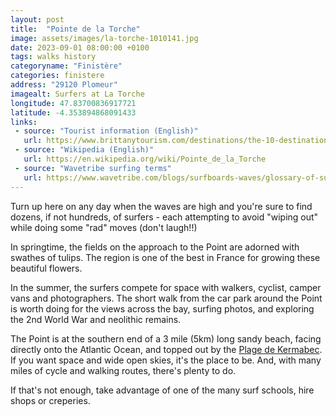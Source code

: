```yaml
---
layout: post
title:  "Pointe de la Torche"
image: assets/images/la-torche-1010141.jpg
date: 2023-09-01 08:00:00 +0100
tags: walks history
categoryname: "Finistère"
categories: finistere
address: "29120 Plomeur"
imagealt: Surfers at La Torche
longitude: 47.83700836917721
latitude: -4.353894868091433
links:
 - source: "Tourist information (English)"
   url: https://www.brittanytourism.com/destinations/the-10-destinations/quimper-cornouaille/pointe-de-la-torche/
 - source: "Wikipedia (English)"
   url: https://en.wikipedia.org/wiki/Pointe_de_la_Torche
 - source: "Wavetribe surfing terms"
   url: https://www.wavetribe.com/blogs/surfboards-waves/glossary-of-surfing-terms-and-surf-slang
---
```

Turn up here on any day when the waves are high and you're sure to find dozens, if not hundreds, of surfers - each attempting to avoid "wiping out" while doing some "rad" moves (don't laugh!!)

In springtime, the fields on the approach to the Point are adorned with swathes of tulips. The region is one of the best in France for growing these beautiful flowers.

In the summer, the surfers compete for space with walkers, cyclist, camper vans and photographers. The short walk from the car park around the Point is worth doing for the views across the bay, surfing photos, and exploring the 2nd World War and neolithic remains.

The Point is at the southern end of a 3 mile (5km) long sandy beach, facing directly onto the Atlantic Ocean, and topped out by the [Plage de Kermabec](/finistere/plage-de-kermabec). If you want space and wide open skies, it's the place to be. And, with many miles of cycle and walking routes, there's plenty to do.

If that's not enough, take advantage of one of the many surf schools, hire shops or creperies.

